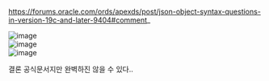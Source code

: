 https://forums.oracle.com/ords/apexds/post/json-object-syntax-questions-in-version-19c-and-later-9404#comment_  

 ![image](https://github.com/2nho/personal-study/assets/97571604/cfe7dbc1-0dde-4a14-b5b0-13504e20561c)  
![image](https://github.com/2nho/personal-study/assets/97571604/7e28f61d-58fc-4995-9c9b-b9b4245d9cb2)  
![image](https://github.com/2nho/personal-study/assets/97571604/62b563c8-a3fa-4d37-9b49-c8fda2e7890a)




결론 공식문서지만 완벽하진 않을 수 있다..
